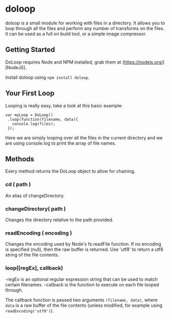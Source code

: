 # doloop

doloop is a small module for working with files in a directory.  It allows you to
loop through all the files and perform any number of transforms on the files.  It
can be used as a full on build tool, or a simple image compressor.

## Getting Started
DoLoop requires Node and NPM installed, grab them at (https://nodejs.org/)[NodeJS].

Install doloop using `npm install doloop`.

## Your First Loop
Looping is really easy, take a look at this basic example:

    var myLoop = DoLoop()
     .loop(function(filename, data){
       console.log(files);
     });

Here we are simply looping over all the files in the current directory and we are using
console.log to print the array of file names.

## Methods
Every method returns the DoLoop object to allow for chaining.

### cd ( path )
An alias of changeDirectory.

### changeDirectory( path )
Changes the directory relative to the path provided.

### readEncoding ( encoding )
Changes the encoding used by Node's fs.readFile function.
If no encoding is specified (null), then the raw buffer is returned.  Use 'utf8'
to return a utf8 string of the file contents.

### loop([regEx], callback)
-regEx <String> is an optional regular expression string that can be used to match certain filenames.
-callback <Function> is the function to execute on each file looped through.

The callback function is passed two arguments `(filename, data)`, where `data` is
a raw buffer of the file contents (unless modified, for example using `readEncoding('utf8')`).
